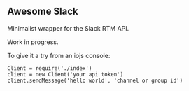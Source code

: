 Awesome Slack
-------------

Minimalist wrapper for the Slack RTM API.

Work in progress.

To give it a try from an iojs console:

```
Client = require('./index')
client = new Client('your api token')
client.sendMessage('hello world', 'channel or group id')
```
